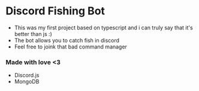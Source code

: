 # Discord Fishing Bot
- This was my first project based on typescript and i can truly say that it's better than js :)
- The bot allows you to catch fish in discord
- Feel free to joink that bad command manager

### Made with love <3
- Discord.js
- MongoDB 
